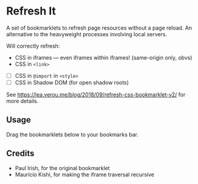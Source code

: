 # Refresh It

A set of bookmarklets to refresh page resources without a page reload.
An alternative to the heavyweight processes involving local servers.

Will correctly refresh:
- CSS in iframes — even iframes within iframes! (same-origin only, obvs)
- CSS in `<link>`
- [ ] CSS in `@import` in `<style>`
- [ ] CSS in Shadow DOM (for open shadow roots)

See https://lea.verou.me/blog/2018/09/refresh-css-bookmarklet-v2/ for more details.

## Usage

Drag the bookmarklets below to your bookmarks bar.

<!-- bookmarklets -->

<!-- / bookmarklets -->

## Credits

- Paul Irish, for the original bookmarklet
- Maurício Kishi, for making the iframe traversal recursive